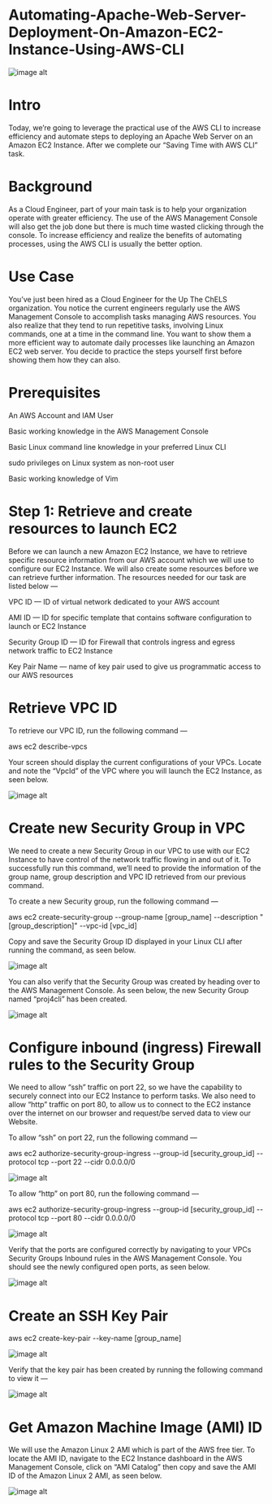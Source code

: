 # Automating-Apache-Web-Server-Deployment-On-Amazon-EC2-Instance-Using-AWS-CLI

![image alt](https://github.com/Tatenda-Prince/Automating-Apache-Web-Server-Deployment-On-Amazon-EC2-Instance-Using-AWS-CLI/blob/50171ba330c62d2a8f80eaad5a9ddb9db8e80717/Images/Screenshot%202024-12-23%20122242.png)

# Intro 

Today, we’re going to leverage the practical use of the AWS CLI to increase efficiency and automate steps to deploying an Apache Web Server on an Amazon EC2 Instance. After we complete our “Saving Time with AWS CLI” task.

# Background

As a Cloud Engineer, part of your main task is to help your organization operate with greater efficiency. The use of the AWS Management Console will also get the job done but there is much time wasted clicking through the console. To increase efficiency and realize the benefits of automating processes, using the AWS CLI is usually the better option.

# Use Case

You’ve just been hired as a Cloud Engineer for the Up The ChELS organization. You notice the current engineers regularly use the AWS Management Console to accomplish tasks managing AWS resources. You also realize that they tend to run repetitive tasks, involving Linux commands, one at a time in the command line. You want to show them a more efficient way to automate daily processes like launching an Amazon EC2 web server. You decide to practice the steps yourself first before showing them how they can also.

# Prerequisites

An AWS Account and IAM User

Basic working knowledge in the AWS Management Console

Basic Linux command line knowledge in your preferred Linux CLI

sudo privileges on Linux system as non-root user

Basic working knowledge of Vim

# Step 1: Retrieve and create resources to launch EC2

Before we can launch a new Amazon EC2 Instance, we have to retrieve specific resource information from our AWS account which we will use to configure our EC2 Instance. We will also create some resources before we can retrieve further information. The resources needed for our task are listed below —

VPC ID — ID of virtual network dedicated to your AWS account

AMI ID — ID for specific template that contains software configuration to launch or EC2 Instance

Security Group ID — ID for Firewall that controls ingress and egress network traffic to EC2 Instance

Key Pair Name — name of key pair used to give us programmatic access to our AWS resources

# Retrieve VPC ID

To retrieve our VPC ID, run the following command —

aws ec2 describe-vpcs 

Your screen should display the current configurations of your VPCs. Locate and note the “VpcId” of the VPC where you will launch the EC2 Instance, as seen below.

![image alt](https://github.com/Tatenda-Prince/Automating-Apache-Web-Server-Deployment-On-Amazon-EC2-Instance-Using-AWS-CLI/blob/8d244c3c8c937c59c2387f9622c9996d5449378a/Images/Screenshot%202024-12-23%20153836.png)

# Create new Security Group in VPC

We need to create a new Security Group in our VPC to use with our EC2 Instance to have control of the network traffic flowing in and out of it. To successfully run this command, we’ll need to provide the information of the group name, group description and VPC ID retrieved from our previous command.

To create a new Security group, run the following command —

aws ec2 create-security-group --group-name [group_name] --description "[group_description]"
--vpc-id [vpc_id]

Copy and save the Security Group ID displayed in your Linux CLI after running the command, as seen below.

![image alt](https://github.com/Tatenda-Prince/Automating-Apache-Web-Server-Deployment-On-Amazon-EC2-Instance-Using-AWS-CLI/blob/6579c14cf621c8c58021e0c021473a50089d1122/Images/Screenshot%202024-12-23%20154204.png)


You can also verify that the Security Group was created by heading over to the AWS Management Console. As seen below, the new Security Group named “proj4cli” has been created.

![image alt](https://github.com/Tatenda-Prince/Automating-Apache-Web-Server-Deployment-On-Amazon-EC2-Instance-Using-AWS-CLI/blob/837d5bb438afb38af4994eda371c8cc0a311c2ce/Images/Screenshot%202024-12-23%20154318.png)


# Configure inbound (ingress) Firewall rules to the Security Group


We need to allow “ssh” traffic on port 22, so we have the capability to securely connect into our EC2 Instance to perform tasks. We also need to allow “http” traffic on port 80, to allow us to connect to the EC2 instance over the internet on our browser and request/be served data to view our Website.

To allow “ssh” on port 22, run the following command —

aws ec2 authorize-security-group-ingress --group-id [security_group_id] --protocol tcp --port 22 --cidr 0.0.0.0/0

![image alt](https://github.com/Tatenda-Prince/Automating-Apache-Web-Server-Deployment-On-Amazon-EC2-Instance-Using-AWS-CLI/blob/98aab621957e215030a8787a86cb9a17d9e486e2/Images/Screenshot%202024-12-23%20154541.png)


To allow “http” on port 80, run the following command —

aws ec2 authorize-security-group-ingress --group-id [security_group_id] --protocol tcp --port 80 --cidr 0.0.0.0/0


![image alt](https://github.com/Tatenda-Prince/Automating-Apache-Web-Server-Deployment-On-Amazon-EC2-Instance-Using-AWS-CLI/blob/ea02dd0d012815c6491407c1a869f58f7bcd48b8/Images/Screenshot%202024-12-23%20154800.png)


Verify that the ports are configured correctly by navigating to your VPCs Security Groups Inbound rules in the AWS Management Console. You should see the newly configured open ports, as seen below.

![image alt](https://github.com/Tatenda-Prince/Automating-Apache-Web-Server-Deployment-On-Amazon-EC2-Instance-Using-AWS-CLI/blob/c0f25c08c17175b64dd901da6d67783c6dd83c04/Images/Screenshot%202024-12-23%20154846.png)

# Create an SSH Key Pair

aws ec2 create-key-pair --key-name [group_name]


![image alt](https://github.com/Tatenda-Prince/Automating-Apache-Web-Server-Deployment-On-Amazon-EC2-Instance-Using-AWS-CLI/blob/373b8732f5f34ab8be5942e48d4f0be07a1c4bac/Images/Screenshot%202024-12-23%20155026.png)


Verify that the key pair has been created by running the following command to view it —


![image alt](https://github.com/Tatenda-Prince/Automating-Apache-Web-Server-Deployment-On-Amazon-EC2-Instance-Using-AWS-CLI/blob/ed0a1dea48c1ad37c9a7a5ffc9c34bbdc87196de/Images/Screenshot%202024-12-23%20155032.png)


# Get Amazon Machine Image (AMI) ID

We will use the Amazon Linux 2 AMI which is part of the AWS free tier. To locate the AMI ID, navigate to the EC2 Instance dashboard in the AWS Management Console, click on “AMI Catalog” then copy and save the AMI ID of the Amazon Linux 2 AMI, as seen below.

![image alt]()












